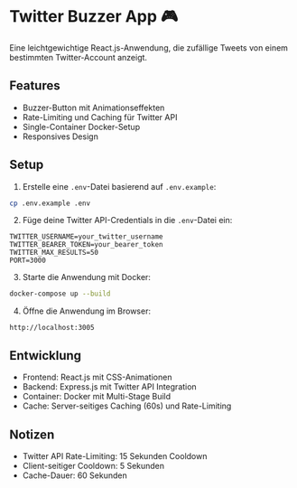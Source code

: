# Twitter Buzzer App 🎮

Eine leichtgewichtige React.js-Anwendung, die zufällige Tweets von einem bestimmten Twitter-Account anzeigt.

## Features

- Buzzer-Button mit Animationseffekten
- Rate-Limiting und Caching für Twitter API
- Single-Container Docker-Setup
- Responsives Design

## Setup

1. Erstelle eine `.env`-Datei basierend auf `.env.example`:
```bash
cp .env.example .env
```

2. Füge deine Twitter API-Credentials in die `.env`-Datei ein:
```env
TWITTER_USERNAME=your_twitter_username
TWITTER_BEARER_TOKEN=your_bearer_token
TWITTER_MAX_RESULTS=50
PORT=3000
```

3. Starte die Anwendung mit Docker:
```bash
docker-compose up --build
```

4. Öffne die Anwendung im Browser:
```
http://localhost:3005
```

## Entwicklung

- Frontend: React.js mit CSS-Animationen
- Backend: Express.js mit Twitter API Integration
- Container: Docker mit Multi-Stage Build
- Cache: Server-seitiges Caching (60s) und Rate-Limiting

## Notizen

- Twitter API Rate-Limiting: 15 Sekunden Cooldown
- Client-seitiger Cooldown: 5 Sekunden
- Cache-Dauer: 60 Sekunden